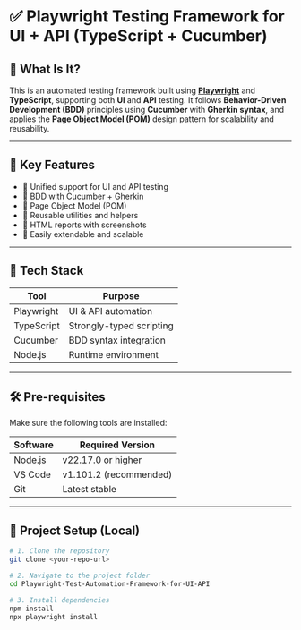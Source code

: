 # ✅ Playwright Testing Framework for UI + API (TypeScript + Cucumber)

## 📌 What Is It?

This is an automated testing framework built using **[Playwright](https://playwright.dev)** and **TypeScript**, supporting both **UI** and **API** testing. It follows **Behavior-Driven Development (BDD)** principles using **Cucumber** with **Gherkin syntax**, and applies the **Page Object Model (POM)** design pattern for scalability and reusability.

---

## 🚀 Key Features

- 🔹 Unified support for UI and API testing
- 🔹 BDD with Cucumber + Gherkin
- 🔹 Page Object Model (POM)
- 🔹 Reusable utilities and helpers
- 🔹 HTML reports with screenshots
- 🔹 Easily extendable and scalable

---

## 🧱 Tech Stack

| Tool          | Purpose                  |
|---------------|--------------------------|
| Playwright    | UI & API automation      |
| TypeScript    | Strongly-typed scripting |
| Cucumber      | BDD syntax integration   |
| Node.js       | Runtime environment      |

---

## 🛠️ Pre-requisites

Make sure the following tools are installed:

| Software    | Required Version |
|-------------|------------------|
| Node.js     | v22.17.0 or higher |
| VS Code     | v1.101.2 (recommended) |
| Git         | Latest stable    |

---

## 🧪 Project Setup (Local)

```bash
# 1. Clone the repository
git clone <your-repo-url>

# 2. Navigate to the project folder
cd Playwright-Test-Automation-Framework-for-UI-API

# 3. Install dependencies
npm install
npx playwright install
